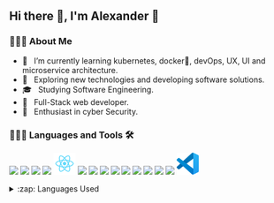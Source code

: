 ## Hi there 👋, I'm Alexander 🦑

### 👨🏻‍💻 About Me

- 🔭 &nbsp; I’m currently learning kubernetes, docker🐳, devOps, UX, UI and microservice architecture.
- 🤔 &nbsp; Exploring new technologies and developing software solutions.
- 🎓 &nbsp; Studying Software Engineering.
- 💼 &nbsp; Full-Stack web developer.
- 🌱 &nbsp; Enthusiast in cyber Security.

### 👨🏻‍💻 **Languages and Tools**  🛠 

<a target="_blank"><img height="40" src="https://img.icons8.com/color/48/000000/javascript.png"/></a>
<a target="_blank"><img height="40" src="https://img.icons8.com/color/48/000000/typescript.png"/></a>
<a target="_blank"><img height="40" src="https://img.icons8.com/color/48/000000/html-5.png"/></a>
<a target="_blank"><img height="40" src="https://img.icons8.com/color/48/000000/css3.png"/></a>
<a target="_blank"><img height="40" src="https://raw.githubusercontent.com/github/explore/80688e429a7d4ef2fca1e82350fe8e3517d3494d/topics/react/react.png"/></a>
<a target="_blank"><img height="40" src="https://www.vectorlogo.zone/logos/tailwindcss/tailwindcss-icon.svg"/></a>
<a target="_blank"><img height="40" src="https://www.vectorlogo.zone/logos/mysql/mysql-ar21.svg"/></a>
<a target="_blank"><img height="40" src="https://www.vectorlogo.zone/logos/postgresql/postgresql-ar21.svg"/></a>
<a target="_blank"><img height="40" src="https://www.vectorlogo.zone/logos/serverless/serverless-icon.svg"/></a>
<a target="_blank"><img height="40" src="https://www.vectorlogo.zone/logos/sequelizejs/sequelizejs-icon.svg"/></a>
<a target="_blank"><img height="40" src="https://www.vectorlogo.zone/logos/docker/docker-official.svg"></a>
<a target="_blank"><img height="40" src="https://www.vectorlogo.zone/logos/github/github-icon.svg"/></a>
<a target="_blank"><img height="40" src="https://www.vectorlogo.zone/logos/nodejs/nodejs-icon.svg"/></a>
<a target="_blank"><img height="40" src="https://www.vectorlogo.zone/logos/git-scm/git-scm-icon.svg"/></a>
<a target="_blank"><img height="40" src="https://raw.githubusercontent.com/github/explore/80688e429a7d4ef2fca1e82350fe8e3517d3494d/topics/visual-studio-code/visual-studio-code.png"/></a>

<details>
  <summary>:zap: Languages Used</summary>
  <img src="https://github-readme-stats.vercel.app/api/top-langs/?username=Alexandergv2117&layout=compact&bg_color=ffffff&text_color=333333">
</details>
